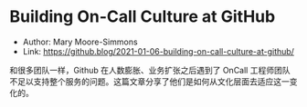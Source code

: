 # Building On-Call Culture at GitHub

* Author: Mary Moore-Simmons
* Link: https://github.blog/2021-01-06-building-on-call-culture-at-github/

和很多团队一样，Github 在人数膨胀、业务扩张之后遇到了 OnCall 工程师团队不足以支持整个服务的问题。这篇文章分享了他们是如何从文化层面去适应这一变化的。
